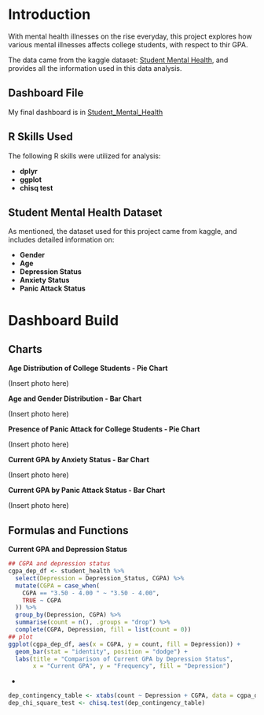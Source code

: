 # Introduction
With mental health illnesses on the rise everyday, this project explores how various mental illnesses affects college students, with respect to thir GPA.

The data came from the kaggle dataset: [Student Mental Health](https://www.kaggle.com/datasets/shariful07/student-mental-health), and provides all the information used in this data analysis.

## Dashboard File

My final dashboard is in [Student_Mental_Health]()

## R Skills Used

The following R skills were utilized for analysis:

- **dplyr**
- **ggplot**
- **chisq test**

## Student Mental Health Dataset

As mentioned, the dataset used for this project came from kaggle, and includes detailed information on:

- **Gender**
- **Age**
- **Depression Status**
- **Anxiety Status**
- **Panic Attack Status**

# Dashboard Build

## Charts

**Age Distribution of College Students - Pie Chart**

(Insert photo here)

**Age and Gender Distribution - Bar Chart**

(Insert photo here)

**Presence of Panic Attack for College Students - Pie Chart**

(Insert photo here)

**Current GPA by Anxiety Status - Bar Chart**

(Insert photo here)

**Current GPA by Panic Attack Status - Bar Chart**

(Insert photo here)

## Formulas and Functions

**Current GPA and Depression Status**

```R
## CGPA and depression status
cgpa_dep_df <- student_health %>%
  select(Depression = Depression_Status, CGPA) %>%
  mutate(CGPA = case_when(
    CGPA == "3.50 - 4.00 " ~ "3.50 - 4.00",
    TRUE ~ CGPA
  )) %>%
  group_by(Depression, CGPA) %>%
  summarise(count = n(), .groups = "drop") %>%
  complete(CGPA, Depression, fill = list(count = 0))
## plot
ggplot(cgpa_dep_df, aes(x = CGPA, y = count, fill = Depression)) +
  geom_bar(stat = "identity", position = "dodge") +
  labs(title = "Comparison of Current GPA by Depression Status",
       x = "Current GPA", y = "Frequency", fill = "Depression")
```

- 

```R
dep_contingency_table <- xtabs(count ~ Depression + CGPA, data = cgpa_dep_df)
dep_chi_square_test <- chisq.test(dep_contingency_table)
```
